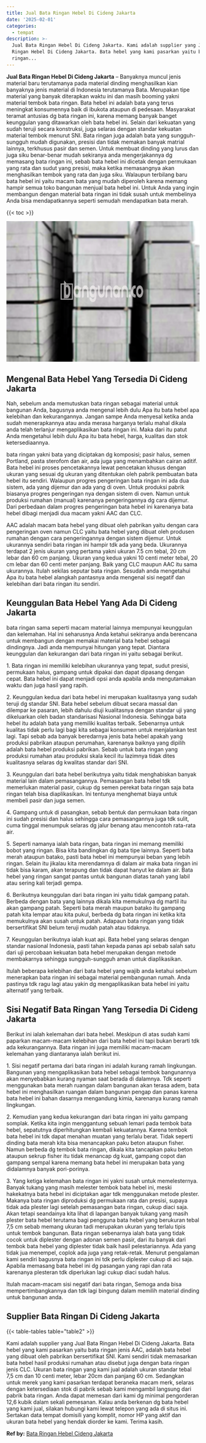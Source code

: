```yaml
---
title: Jual Bata Ringan Hebel Di Cideng Jakarta
date: '2025-02-01'
categories:
  - tempat
description: >-
  Jual Bata Ringan Hebel Di Cideng Jakarta. Kami adalah supplier yang Jual Bata
  Ringan Hebel Di Cideng Jakarta. Bata hebel yang kami pasarkan yaitu bata
  ringan...
---
```


**Jual Bata Ringan Hebel Di Cideng Jakarta** – Banyaknya muncul jenis material baru terutamanya pada material dinding menghasilkan kian banyaknya jenis material di Indonesia terutamanya Bata. Merupakan tipe material yang banyak diterapkan waktu ini dan masih booming yakni material tembok bata ringan. Bata hebel ini adalah bata yang terus meningkat konsumennya baik di ibukota ataupun di pedesaan. Masyarakat teramat antusias dg bata ringan ini, karena memang banyak banget keunggulan yang ditawarkan oleh bata hebel ini. Selain dari kekuatan yang sudah teruji secara konstruksi, juga selaras dengan standar kekuatan material tembok menurut SNI. Bata ringan juga adalah bata yang sungguh-sungguh mudah digunakan, presisi dan tidak memakan banyak matrial lainnya, terkhusus pasir dan semen. Untuk membuat dinding yang lurus dan juga siku benar-benar mudah sekiranya anda mengerjakannya dg memasang bata ringan ini, sebab bata hebel ini dicetak dengan permukaan yang rata dan sudut yang presisi, maka ketika memasangnya akan menghasilkan tembok yang rata dan juga siku. Walaupun terbilang baru bata hebel ini yaitu macam bata yang mudah diperoleh karena memang hampir semua toko bangunan menjual bata hebel ini. Untuk Anda yang ingin membangun dengan material bata ringan ini tidak susah untuk membelinya Anda bisa mendapatkannya seperti semudah mendapatkan bata merah.

{{< toc >}}

![Jual Bata Ringan Hebel Di Cideng Jakarta](/images/jual-hebel-murah-23.png)

## Mengenal Bata Hebel Yang Tersedia Di Cideng Jakarta

Nah, sebelum anda memutuskan bata ringan sebagai material untuk bangunan Anda, bagusnya anda mengenal lebih dulu Apa itu bata hebel apa kelebihan dan kekurangannya. Jangan sampe Anda menyesal ketika anda sudah menerapkannya atau anda merasa harganya terlalu mahal dikala anda telah terlanjur mengaplikasikan bata ringan ini. Maka dari itu patut Anda mengetahui lebih dulu Apa itu bata hebel, harga, kualitas dan stok ketersediaannya.

bata ringan yakni bata yang diciptakan dg komposisi; pasir halus, semen Portland, pasta sterofom dan air, ada juga yang menambahkan cairan aditif. Bata hebel ini proses pencetakannya lewat pencetakan khusus dengan ukuran yang sesuai dg ukuran yang ditentukan oleh pabrik pembuatan bata hebel itu sendiri. Walaupun progres pengeringan bata ringan ini ada dua sistem, ada yang dijemur dan ada yang di oven. Untuk produksi pabrik biasanya progres pengeringan nya dengan sistem di oven. Namun untuk produksi rumahan (manual) karenanya pengeringannya dg cara dijemur. Dari perbedaan dalam progres pengeringan bata hebel ini karenanya bata hebel dibagi menjadi dua macam yakni AAC dan CLC.

AAC adalah macam bata hebel yang dibuat oleh pabrikan yaitu dengan cara pengeringan oven namun CLC yaitu bata hebel yang dibuat oleh produsen rumahan dengan cara pengeringannya dengan sistem dijemur. Untuk ukurannya sendiri bata ringan ini hampir tdk ada yang beda. Ukurannya terdapat 2 jenis ukuran yang pertama yakni ukuran 7.5 cm tebal, 20 cm lebar dan 60 cm panjang. Ukuran yang kedua yakni 10 centi meter tebal, 20 cm lebar dan 60 centi meter panjang. Baik yang CLC maupun AAC itu sama ukurannya. Itulah sekilas seputar bata ringan. Sesudah anda mengetahui Apa itu bata hebel alangkah pantasnya anda mengenal sisi negatif dan kelebihan dari bata ringan itu sendiri.

## Keunggulan Bata Hebel Yang Ada Di Cideng Jakarta

bata ringan sama seperti macam material lainnya mempunyai keunggulan dan kelemahan. Hal ini seharusnya Anda ketahui sekiranya anda berencana untuk membangun dengan memakai material bata hebel sebagai dindingnya. Jadi anda mempunyai hitungan yang tepat. Diantara keunggulan dan kekurangan dari bata ringan ini yaitu sebagai berikut.

1\. Bata ringan ini memiliki kelebihan ukurannya yang tepat, sudut presisi, permukaan halus, gampang untuk dipakai dan dapat dipasang dengan cepat. Bata hebel ini dapat menjadi opsi anda apabila anda mengutamakan waktu dan juga hasil yang rapih.

2\. Keunggulan kedua dari bata hebel ini merupakan kualitasnya yang sudah teruji dg standar SNI. Bata hebel sebelum dibuat secara massal dan dilempar ke pasaran, lebih dahulu diuji kualitasnya dengan standar uji yang dikeluarkan oleh badan standarisasi Nasional Indonesia. Sehingga bata hebel itu adalah bata yang memiliki kualitas terbaik. Sebenarnya untuk kualitas tidak perlu lagi bagi kita sebagai konsumen untuk menjalankan test lagi. Tapi sebab ada banyak beredarnya jenis bata hebel apakah yang produksi pabrikan ataupun perumahan, karenanya baiknya yang dipilih adalah bata hebel produksi pabrikan. Sebab untuk bata ringan yang produksi rumahan atau produksi skala kecil itu lazimnya tidak dites kualitasnya selaras dg kwalitas standar dari SNI.

3\. Keunggulan dari bata hebel berikutnya yaitu tidak menghabiskan banyak material lain dalam pemasangannya. Pemasangan bata hebel tdk memerlukan material pasir, cukup dg semen perekat bata ringan saja bata ringan telah bisa diaplikasikan. Ini tentunya menghemat biaya untuk membeli pasir dan juga semen.

4\. Gampang untuk di pasangkan, sebab bentuk dan permukaan bata ringan ini sudah presisi dan halus sehingga cara pemasangannya juga tdk sulit, cuma tinggal menumpuk selaras dg jalur benang atau mencontoh rata-rata air.

5\. Seperti namanya ialah bata ringan, bata ringan ini memang memiliki bobot yang ringan. Bisa kita bandingkan dg bata tipe lainnya. Seperti bata merah ataupun batako, pasti bata hebel ini mempunyai beban yang lebih ringan. Selain itu jikalau kita merendamnya di dalam air maka bata ringan ini tidak bisa karam, akan terapung dan tidak dapat hanyut ke dalam air. Bata hebel yang ringan sangat pantas untuk bangunan diatas tanah yang labil atau sering kali terjadi gempa.

6\. Berikutnya keunggulan dari bata ringan ini yaitu tidak gampang patah. Berbeda dengan bata yang lainnya dikala kita memukulnya dg martil itu akan gampang patah. Seperti bata merah maupun batako itu gampang patah kita lempar atau kita pukul, berbeda dg bata ringan ini ketika kita memukulnya akan susah untuk patah. Adapaun bata ringan yang tidak bersertifikat SNI belum teruji mudah patah atau tidaknya.

7\. Keunggulan berikutnya ialah kuat api. Bata hebel yang selaras dengan standar nasional Indonesia, pasti tahan kepada panas api sebab salah satu dari uji percobaan kekuatan bata hebel merupakan dengan metode membakarnya sehingga sungguh-sungguh aman untuk diaplikasikan.

Itulah beberapa kelebihan dari bata hebel yang wajib anda ketahui sebelum menerapkan bata ringan ini sebagai material pembangunan rumah. Anda pastinya tdk ragu lagi atau yakin dg mengaplikasikan bata hebel ini yaitu alternatif yang terbaik.

## Sisi Negatif Bata Ringan Yang Tersedia Di Cideng Jakarta

Berikut ini ialah kelemahan dari bata hebel. Meskipun di atas sudah kami paparkan macam-macam kelebihan dari bata hebel ini tapi bukan berarti tdk ada kekurangannya. Bata ringan ini juga memiliki macam-macam kelemahan yang diantaranya ialah berikut ini.

1\. Sisi negatif pertama dari bata ringan ini adalah kurang ramah lingkungan. Bangunan yang mengaplikasikan bata hebel sebagai tembok bangunannya akan menyebabkan kurang nyaman saat berada di dalamnya. Tdk seperti menggunakan bata merah ruangan dalam bangunan akan terasa adem, bata hebel ini menghasilkan ruangan dalam bangunan pengap dan panas karena bata hebel ini bahan dasarnya mengandung kimia, karenanya kurang ramah lingkungan.

2\. Kemudian yang kedua kekurangan dari bata ringan ini yaitu gampang somplak. Ketika kita ingin menggantung sebuah lemari pada tembok bata hebel, sepatutnya diperhitungkan kembali kekuatannya. Karena tembok bata hebel ini tdk dapat menahan muatan yang terlalu berat. Tidak seperti dinding bata merah kita bisa menancapkan paku beton ataupun fisher. Namun berbeda dg tembok bata ringan, dikala kita tancapkan paku beton ataupun sekrup fisher itu tidak menancap dg kuat, gampang copot dan gampang sempal karena memang bata hebel ini merupakan bata yang didalamnya banyak pori-porinya.

3\. Yang ketiga kelemahan bata ringan ini yakni susah untuk memelesternya. Banyak tukang yang masih melester tembok bata hebel ini, meski hakekatnya bata hebel ini diciptakan agar tdk menggunakan metode plester. Makanya bata ringan diproduksi dg permukaan rata dan presisi, supaya tidak ada plester lagi setelah pemasangan bata ringan, cukup diaci saja. Akan tetapi seandainya kita lihat di lapangan banyak tukang yang masih plester bata hebel terutama bagi pengguna bata hebel yang berukuran tebal 7,5 cm sebab memang ukuran tadi merupakan ukuran yang terlalu tipis untuk tembok bangunan. Bata ringan sebenarnya ialah bata yang tidak cocok untuk diplester dengan adonan semen pasir, dari itu banyak dari tembok bata hebel yang diplester tidak baik hasil pelestariannya. Ada yang tidak jua menempel, coplok ada juga yang retak-retak. Menurut pengalaman kami sendiri bagusnya bata ringan ini tdk perlu diplester cukup di aci saja. Apabila memasang bata hebel ini dg pasangan yang rapi dan rata karenanya plesteran tdk diperlukan lagi cukup diaci sudah halus.

Itulah macam-macam sisi negatif dari bata ringan, Semoga anda bisa mempertimbangkannya dan tdk lagi bingung dalam memilih material dinding untuk bangunan anda.

## Supplier Bata Ringan Di Cideng Jakarta

{{< table-tables table="table2" >}}

Kami adalah supplier yang Jual Bata Ringan Hebel Di Cideng Jakarta. Bata hebel yang kami pasarkan yaitu bata ringan jenis AAC, adalah bata hebel yang dibuat oleh pabrikan bersertifikat SNI. Kami sendiri tidak memasarkan bata hebel hasil produksi rumahan atau disebut juga dengan bata ringan jenis CLC. Ukuran bata ringan yang kami jual adalah ukuran standar tebal 7,5 cm dan 10 centi meter, lebar 20cm dan panjang 60 cm. Sedangkan untuk merek yang kami pasarkan terdapat beraneka macam merk, selaras dengan ketersediaan stok di pabrik sebab kami mengambil langsung dari pabrik bata ringan. Anda dapat memesan dari kami dg minimal pengorderan 12,6 kubik dalam sekali pemesanan. Kalau anda berkenan dg bata hebel yang kami jual, silakan hubungi kami lewat telepon yang ada di situs ini. Sertakan data tempat domisili yang komplit, nomor HP yang aktif dan ukuran bata hebel yang hendak diorder ke kami. Terima kasih.

**Ref by:** [Bata Ringan Hebel Cideng Jakarta](https://id.wikipedia.org/wiki/Bata)
